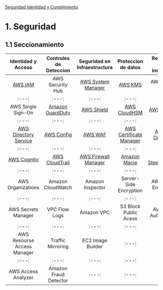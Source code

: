 
[Seguridad Identidad y Cumplimiento](../05-Seguridad_Identidad_y_Cumplimiento/)

# 1. Seguridad

## 1.1 Seccionamiento

| Identidad y Acceso | Controles de Deteccion | Seguridad en Infraestructura | Proteccion de datos | Respuesta ante incidentes |
| :---: | :---: | :---: | :---: | :---: |
| [AWS IAM](./Identidad%20de%20Acceso/IAM.md) | AWS Security Hub | [AWS System Manager](../06-Administracion_y_Gobernanza/SystemManager.md) | [AWS KMS](./Proteccion%20de%20datos/kms.md) | AWS Config Rules |
| :---: | :---: | :---: | :---: | :---: |
| AWS Single Sign-On | [Amazon GuardDuty](./Controles_de_Deteccion/guardDuty.md) | [AWS Shield](./Seguridad%20de%20Infraestructura/shield.md) | [AWS CloudHSM](./Proteccion%20de%20datos/cloudhsm.md) | [AWS Lambda](../01-Computo/02-Sin_Servidor/lambda.md) |
| :---: | :---: | :---: | :---: | :---: |
| [AWS Directory Service](./Identidad%20de%20Acceso/directoryService.md) | [AWS Config](../06-Administracion_y_Gobernanza/Config.md) | [AWS WAF](./Seguridad%20de%20Infraestructura/waf.md) | [AWS Certificate Manager](./Proteccion%20de%20datos/acm.md) | [Amazon Detective](./Respuesta%20ante%20incidentes/detective.md) |
| :---: | :---: | :---: | :---: | :---: |
| [AWS Cognito](./Identidad%20de%20Acceso/cognito.md) | [AWS CloudTrail](../06-Administracion_y_Gobernanza/CloudTrail.md) | [AWS Firewall Manager](./Seguridad%20de%20Infraestructura/firewallManager.md) | [Amazon Macie](./Proteccion%20de%20datos/macie.md) | [AWS StepFunctions](../09-Integracion_de_Aplicaciones/stepFunctions.md) |
| :---: | :---: | :---: | :---: | :---: |
| AWS Organizations | Amazon CloudWatch | Amazon Inspector | Server-Side Encryption | AWS Cloud Endure DR |
| :---: | :---: | :---: | :---: | :---: |
| AWS Secrets Manager | VPC Flow Logs | Amazon VPC | S3 Block Public Acess | AWS SSM Automations |
| :---: | :---: | :---: | :---: | :---: |
| AWS Resourse Access Manager | Traffic Mirroring | EC2 Image Builder | :---: | :---: |
| :---: | :---: | :---: | :---: | :---: |
| AWS Access Analyzer | Amazon Fraud Detector | :---: | :---: | :---: |
